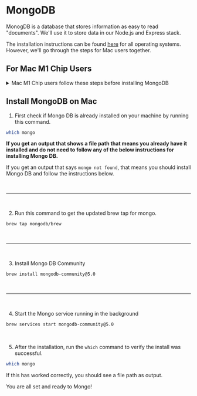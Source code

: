 # MongoDB

MonogDB is a database that stores information as easy to read "documents". We'll use it to store data in our Node.js and Express stack.

The installation instructions can be found [here](https://docs.mongodb.com/manual/administration/install-community/) for all operating systems. However, we'll go through the steps for Mac users together.


## For Mac M1 Chip Users

<details>
<summary>Mac M1 Chip users follow these steps before installing MongoDB</summary>

1. Check where Homebrew installs packages.
```bash
brew --prefix
```
You may see `/usr/local`. We'll update this so that homebrew installs packages in the proper location (`/opt/homebrew`).

<br/>

2. The following steps will create the proper directory, set up the permissions, and download Homebrew.
```bash
sudo mkdir -p /opt/homebrew
sudo chown -R $(whoami):staff /opt/homebrew
cd /opt
curl -L https://github.com/Homebrew/brew/tarball/master | tar xz --strip 1 -C homebrew
```

<br/>

3. Add the Homebrew bin to your PATH variable.
```bash
echo export PATH="/opt/homebrew/bin:/usr/local/bin:$PATH" >> ~/.zprofile
echo export PATH="/opt/homebrew/bin:/usr/local/bin:$PATH" >> ~/.zshrc
```
<br/>

4. Quit out of your terminal completely with `cmd + q` and then open it up again.

5. Check if the Homebrew install location has been updated.
```bash
brew --prefix
```
You should now see `/opt/homebrew` and are good to continue.

</details>

## Install MongoDB on Mac

1. First check if Mongo DB is already installed on your machine by running this command.
```bash
which mongo
```
**If you get an output that shows a file path that means you already have it installed and do not need to follow any of the below instructions for installing Mongo DB.**

If you get an output that says `mongo not found`, that means you should install Mongo DB and follow the instructions below.

<br/>

---

<br/>

2. Run this command to get the updated brew tap for mongo.
```bash
brew tap mongodb/brew
```

<br/>

---

<br/>

3. Install Mongo DB Community
```bash
brew install mongodb-community@5.0
```

<br/>

---

<br/>

4. Start the Mongo service running in the background

```bash
brew services start mongodb-community@5.0
```

<br/>

5. After the installation, run the `which` command to verify the install was successful.

```bash
which mongo
```

If this has worked correctly, you should see a file path as output.

You are all set and ready to Mongo!
